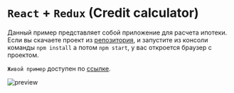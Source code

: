 # `React` + `Redux` (Credit calculator)

Данный пример представляет собой приложение для расчета ипотеки. Если вы скачаете проект из [репозитория][repo], и запустите из консоли команды `npm install` а потом `npm start`, у вас откроется браузер с проектом.

`Живой пример` доступен по [ссылке][link01].

![preview]

[repo]: <https://github.com/topus009/credit>
[link01]: <https://topus009.github.io/credit/>
[preview]: <https://github.com/topus009/credit/ets/1.jpg>